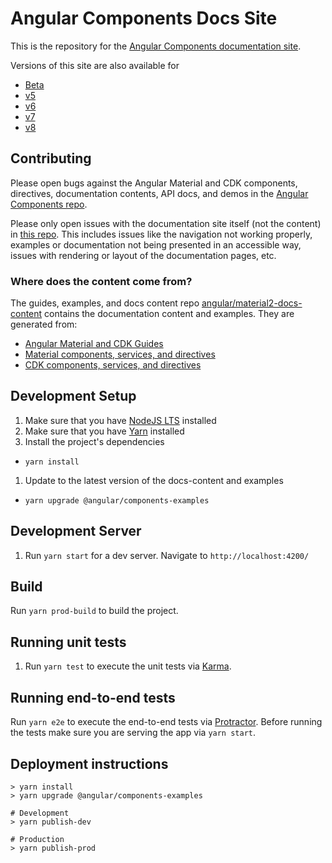 # Angular Components Docs Site

This is the repository for the [Angular Components documentation site](https://material.angular.io/).

Versions of this site are also available for
- [Beta](https://next.material.angular.io/)
- [v5](https://v5.material.angular.io/)
- [v6](https://v6.material.angular.io/)
- [v7](https://v7.material.angular.io/)
- [v8](https://material.angular.io/)

## Contributing
Please open bugs against the Angular Material and CDK components, directives, documentation
contents, API docs, and demos in the
[Angular Components repo](https://github.com/angular/components/issues).

Please only open issues with the documentation site itself (not the content) in
[this repo](https://github.com/angular/material.angular.io/issues). This includes issues like the
navigation not working properly, examples or documentation not being presented in an accessible way,
issues with rendering or layout of the documentation pages, etc.

### Where does the content come from?
The guides, examples, and docs content repo
[angular/material2-docs-content](https://github.com/angular/material2-docs-content) contains the
documentation content and examples. They are generated from:
- [Angular Material and CDK Guides](https://github.com/angular/components/tree/master/guides)
- [Material components, services, and directives](https://github.com/angular/components/tree/master/src/lib)
- [CDK components, services, and directives](https://github.com/angular/components/tree/master/src/cdk)

## Development Setup
1. Make sure that you have [NodeJS LTS](https://nodejs.org) installed
1. Make sure that you have [Yarn](https://yarnpkg.com) installed
1. Install the project's dependencies
  - `yarn install`
1. Update to the latest version of the docs-content and examples
  - `yarn upgrade @angular/components-examples`

## Development Server
1. Run `yarn start` for a dev server. Navigate to `http://localhost:4200/`

## Build
Run `yarn prod-build` to build the project.

## Running unit tests
1. Run `yarn test` to execute the unit tests via [Karma](https://karma-runner.github.io).

## Running end-to-end tests
Run `yarn e2e` to execute the end-to-end tests via [Protractor](http://www.protractortest.org/).
Before running the tests make sure you are serving the app via `yarn start`.

## Deployment instructions
```
> yarn install
> yarn upgrade @angular/components-examples

# Development
> yarn publish-dev

# Production
> yarn publish-prod
```

